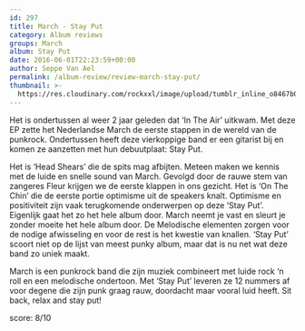 ```yaml
---
id: 297
title: March - Stay Put
category: Album reviews
groups: March
album: Stay Put
date: 2016-06-01T22:23:59+00:00
author: Seppe Van Ael
permalink: /album-review/review-march-stay-put/
thumbnail: >-
  https://res.cloudinary.com/rockxxl/image/upload/tumblr_inline_o8467b05og1uncqs0_540.jpg
---
```

Het is ondertussen al weer 2 jaar geleden dat ‘In The Air’ uitkwam. Met deze EP zette het Nederlandse March de eerste stappen in de wereld van de punkrock. Ondertussen heeft deze vierkoppige band er een gitarist bij en komen ze aanzetten met hun debuutplaat: Stay Put.

Het is ‘Head Shears’ die de spits mag afbijten. Meteen maken we kennis met de luide en snelle sound van March. Gevolgd door de rauwe stem van zangeres Fleur krijgen we de eerste klappen in ons gezicht. Het is ‘On The Chin’ die de eerste portie optimisme uit de speakers knalt. Optimisme en positiviteit zijn vaak terugkomende onderwerpen op deze ‘Stay Put’. Eigenlijk gaat het zo het hele album door. March neemt je vast en sleurt je zonder moeite het hele album door. De Melodische elementen zorgen voor de nodige afwisseling en voor de rest is het kwestie van knallen. ‘Stay Put’ scoort niet op de lijst van meest punky album, maar dat is nu net wat deze band zo uniek maakt.

March is een punkrock band die zijn muziek combineert met luide rock ‘n roll en een melodische ondertoon. Met ‘Stay Put’ leveren ze 12 nummers af voor degene die zijn punk graag rauw, doordacht maar vooral luid heeft. Sit back, relax and stay put!

score: 8/10
